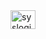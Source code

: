 <a href="https://stackoverflow.com/users/549372/martin-zeitler" target="blank">
<img align="center" src="https://raw.githubusercontent.com/rahuldkjain/github-profile-readme-generator/master/src/images/icons/Social/stack-overflow.svg" alt="syslogic" height="30" width="40"/>
</a>
